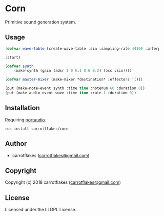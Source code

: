 # Corn
Primitive sound generation system.

## Usage

``` lisp
(defvar wave-table (create-wave-table :sin :sampling-rate 44100 :interpolate :linear))

(start)

(defvar synth
    (make-synth (gain (adsr 1 0 0.1 0.6 0.2) (osc :sin))))

(defvar master-mixer (make-mixer *destination* :effectors '()))

(put (make-note-event synth :time time :notenum 60 :duration 0))
(put (make-audio-event wave :time time :rate 1 :duration 0))
```

## Installation
Requiring [portaudio](http://www.portaudio.com/).

```
ros install carrotflakes/corn
```

## Author

* carrotflakes (carrotflakes@gmail.com)

## Copyright

Copyright (c) 2018 carrotflakes (carrotflakes@gmail.com)

## License

Licensed under the LLGPL License.
